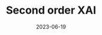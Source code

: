 ---
layout: page
date: 2023-06-19
title: Second order XAI
img: https://i.imgur.com/4sfJMv9.png
show_in_home: True
related_publications: zeng2023explaining_xai
importance: 1
category: publications
description: >
  Explaining Explainability: Towards Deeper Actionable Insights into Deep Learning through Second-order Explainability
---